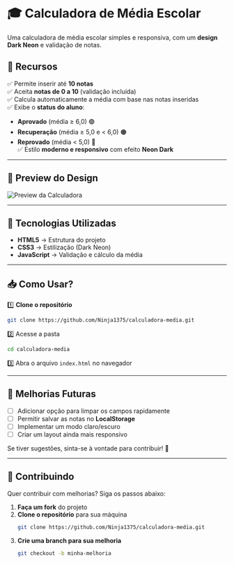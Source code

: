 # 🎓 Calculadora de Média Escolar

Uma calculadora de média escolar simples e responsiva, com um **design Dark Neon** e validação de notas.

## 📌 Recursos

✅ Permite inserir até **10 notas**  
✅ Aceita **notas de 0 a 10** (validação incluída)  
✅ Calcula automaticamente a média com base nas notas inseridas  
✅ Exibe o **status do aluno**:  
   - **Aprovado** (média ≥ 6,0) 🟢  
   - **Recuperação** (média ≥ 5,0 e < 6,0) 🟠  
   - **Reprovado** (média < 5,0) 🔴  
✅ Estilo **moderno e responsivo** com efeito **Neon Dark**  

---

## 🎨 **Preview do Design**

![Preview da Calculadora](https://via.placeholder.com/600x300/000000/0f0?text=Calculadora+Dark+Neon)  

---

## 🚀 **Tecnologias Utilizadas**

- **HTML5** → Estrutura do projeto  
- **CSS3** → Estilização (Dark Neon)  
- **JavaScript** → Validação e cálculo da média  

---

## 📥 **Como Usar?**

1️⃣ **Clone o repositório**  
```bash
git clone https://github.com/Ninja1375/calculadora-media.git
```

2️⃣ Acesse a pasta
```bash
cd calculadora-media
```

3️⃣ Abra o arquivo `index.html` no navegador

---

## 🌟 Melhorias Futuras

- [ ] Adicionar opção para limpar os campos rapidamente  
- [ ] Permitir salvar as notas no **LocalStorage**  
- [ ] Implementar um modo claro/escuro  
- [ ] Criar um layout ainda mais responsivo  

Se tiver sugestões, sinta-se à vontade para contribuir! 🚀  

---

## 🤝 Contribuindo

Quer contribuir com melhorias? Siga os passos abaixo:  

1. **Faça um fork** do projeto  
2. **Clone o repositório** para sua máquina  
   ```bash
   git clone https://github.com/Ninja1375/calculadora-media.git
   ```
3. **Crie uma branch para sua melhoria**  
   ```bash
   git checkout -b minha-melhoria
   ```
